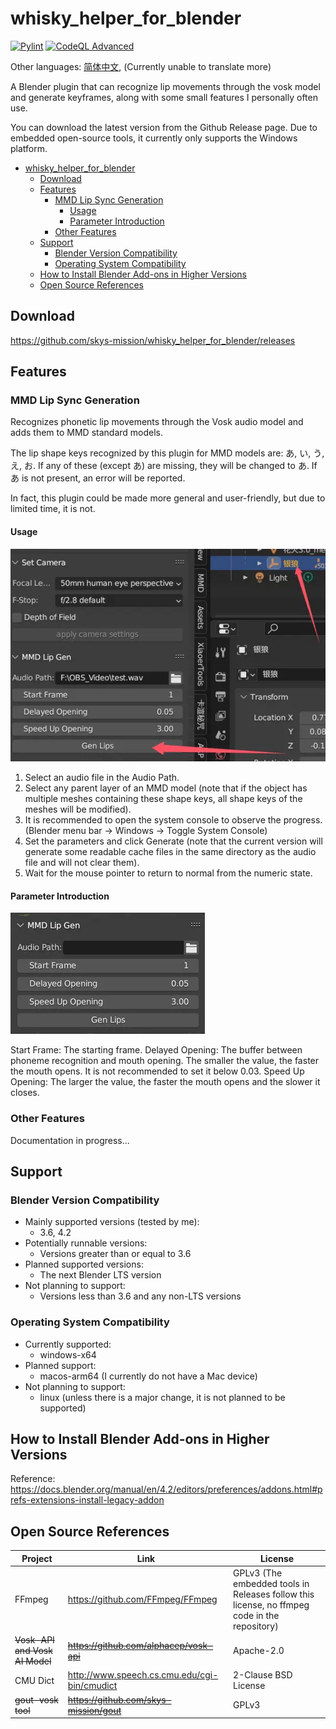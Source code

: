 # whisky_helper_for_blender

[![Pylint](https://github.com/skys-mission/whisky_helper_for_blender/actions/workflows/pylint.yml/badge.svg?branch=main)](https://github.com/skys-mission/whisky_helper_for_blender/actions/workflows/pylint.yml)
[![CodeQL Advanced](https://github.com/skys-mission/whisky_helper_for_blender/actions/workflows/codeql.yml/badge.svg?branch=main)](https://github.com/skys-mission/whisky_helper_for_blender/actions/workflows/codeql.yml)

Other languages: [简体中文](README_zh.md), (Currently unable to translate more)

A Blender plugin that can recognize lip movements through the vosk model and generate keyframes, along with some small
features I personally often use.

You can download the latest version from the Github Release page. Due to embedded open-source tools, it currently only
supports the Windows platform.

<!-- TOC -->
* [whisky_helper_for_blender](#whisky_helper_for_blender)
  * [Download](#download)
  * [Features](#features)
    * [MMD Lip Sync Generation](#mmd-lip-sync-generation)
      * [Usage](#usage)
      * [Parameter Introduction](#parameter-introduction)
    * [Other Features](#other-features)
  * [Support](#support)
    * [Blender Version Compatibility](#blender-version-compatibility)
    * [Operating System Compatibility](#operating-system-compatibility)
  * [How to Install Blender Add-ons in Higher Versions](#how-to-install-blender-add-ons-in-higher-versions)
  * [Open Source References](#open-source-references)
<!-- TOC -->

## Download

https://github.com/skys-mission/whisky_helper_for_blender/releases

## Features

### MMD Lip Sync Generation

Recognizes phonetic lip movements through the Vosk audio model and adds them to MMD standard models.

The lip shape keys recognized by this plugin for MMD models are: あ, い, う, え, お. If any of these (except あ) are
missing, they will be changed to あ. If あ is not present, an error will be reported.

In fact, this plugin could be made more general and user-friendly, but due to limited time, it is not.

#### Usage

![lips_gen2.0f.webp](.img/lips_gen2.0f.webp)

1. Select an audio file in the Audio Path.
2. Select any parent layer of an MMD model (note that if the object has multiple meshes containing these shape keys, all
   shape keys of the meshes will be modified).
3. It is recommended to open the system console to observe the progress. (Blender menu bar -> Windows -> Toggle System
   Console)
4. Set the parameters and click Generate (note that the current version will generate some readable cache files in the
   same directory as the audio file and will not clear them).
5. Wait for the mouse pointer to return to normal from the numeric state.

#### Parameter Introduction

![lips_gen2.0.webp](.img/lips_gen2.0.webp)

Start Frame: The starting frame.
Delayed Opening: The buffer between phoneme recognition and mouth opening. The smaller the value, the faster the mouth
opens. It is not recommended to set it below 0.03.
Speed Up Opening: The larger the value, the faster the mouth opens and the slower it closes.

### Other Features

Documentation in progress...

## Support

### Blender Version Compatibility

- Mainly supported versions (tested by me):
    - 3.6, 4.2
- Potentially runnable versions:
    - Versions greater than or equal to 3.6
- Planned supported versions:
    - The next Blender LTS version
- Not planning to support:
    - Versions less than 3.6 and any non-LTS versions

### Operating System Compatibility

- Currently supported:
    - windows-x64
- Planned support:
    - macos-arm64 (I currently do not have a Mac device)
- Not planning to support:
    - linux (unless there is a major change, it is not planned to be supported)

## How to Install Blender Add-ons in Higher Versions

Reference: https://docs.blender.org/manual/en/4.2/editors/preferences/addons.html#prefs-extensions-install-legacy-addon

## Open Source References

| Project                        | Link                                         | License                                                                                      |
|--------------------------------|----------------------------------------------|----------------------------------------------------------------------------------------------|
| FFmpeg                         | https://github.com/FFmpeg/FFmpeg             | GPLv3 (The embedded tools in Releases follow this license, no ffmpeg code in the repository) |
| ~~Vosk-API and Vosk AI Model~~ | ~~https://github.com/alphacep/vosk-api~~     | Apache-2.0                                                                                   |
| CMU Dict                       | http://www.speech.cs.cmu.edu/cgi-bin/cmudict | 2-Clause BSD License                                                                         |
| ~~gout-vosk tool~~             | ~~https://github.com/skys-mission/gout~~     | GPLv3                                                                                        |
